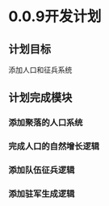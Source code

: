 ﻿# 0.0.9开发计划

## 计划目标

添加人口和征兵系统

## 计划完成模块

### 添加聚落的人口系统

### 完成人口的自然增长逻辑

### 添加队伍征兵逻辑

### 添加驻军生成逻辑